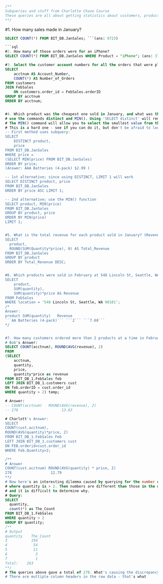 ```sql
/** 
Subqueries and stuff from Charlotte Chaze Course
These queries are all about getting statistics about customers, products and revenue for varying timeframes
**/
```

#1. How many sales made in January?
```sql
SELECT COUNT(*) FROM BIT_DB.JanSales; ```(ans: 9723)

```sql
#2. How many of those orders were for an iPhone?
SELECT COUNT(*) FROM BIT_DB.JanSales WHERE Product = "iPhone"; (ans: 379)

#3. Select the customer account numbers for all the orders that were placed in February.
SELECT 
    acctnum AS Account_Number,
    COUNT(*) AS Number_of_Orders
FROM customers
JOIN FebSales 
    ON customers.order_id = FebSales.orderID
GROUP BY acctnum
ORDER BY acctnum;


#4. Which product was the cheapest one sold in January, and what was the price? For this one, you are going to 
# use the commands distinct and MIN(). Using 'SELECT distinct' will remove duplicate rows from your results. 
# The MIN() command will allow you to select the smallest value from the price column. 
# This is a hard one - see if you can do it, but don't be afraid to look at the hint or answer if you need to!
-- First method uses subquery:
SELECT 
    DISTINCT product,
    price
FROM BIT_DB.JanSales
WHERE price = 
(SELECT MIN(price) FROM BIT_DB.JanSales)
ORDER BY price;
(Answer: AAA Batteries (4-pack) $2.99 )

-- 1st alternative; since using DISTINCT, LIMIT 1 will work
SELECT DISTINCT product, price 
FROM BIT_DB.JanSales 
ORDER BY price ASC LIMIT 1;

-- 2nd alternative; use the MIN() function
SELECT product, MIN(price)
FROM BIT_DB.JanSales
GROUP BY product, price
ORDER BY MIN(price)
LIMIT 1;


#5. What is the total revenue for each product sold in January? (Revenue can be calculated using the number of products sold and the price of the products).
SELECT 
  product, 
  ROUND(SUM(Quantity*price), 0) AS Total_Revenue
FROM BIT_DB.JanSales
GROUP BY product
ORDER BY Total_Revenue DESC;


#6. Which products were sold in February at 548 Lincoln St, Seattle, WA 98101, how many of each were sold, and what was the total revenue?
SELECT
    product,
    SUM(quantity),
    SUM(quantity)*price AS Revenue
FROM FebSales
WHERE location = '548 Lincoln St, Seattle, WA 98101';
/*
Answer:
product	SUM(quantity)	Revenue
```AA Batteries (4-pack)```	```2```	```7.68```
*/


#7. How many customers ordered more than 2 products at a time in February, and what was the average amount spent for those customers?
# Bob's Answer:
SELECT COUNT(acctnum), ROUND(AVG(revenue), 2) 
FROM 
(SELECT
    acctnum,
    quantity,
    price,
    quantity*price as revenue
FROM BIT_DB_1.FebSales feb
LEFT JOIN BIT_DB_1.customers cust
ON feb.orderID = cust.order_id
WHERE quantity > 2) temp;

# Answer:
-- COUNT(acctnum)	ROUND(AVG(revenue), 2)
-- 278	                  13.83

# Charlott's Answer:
SELECT 
COUNT(cust.acctnum), 
ROUND(AVG(quantity)*price, 2)
FROM BIT_DB_1.FebSales Feb
LEFT JOIN BIT_DB_1.customers cust
ON FEB.orderid=cust.order_id
WHERE Feb.Quantity>2;

/**
# Answer
COUNT(cust.acctnum)	ROUND(AVG(quantity) * price, 2)
278	                 12.79
**/
# Now here's an interesting dilemma caused by querying for the number of rows
# where quantity is > 2. Then numbers are different than those in the queries above
# and it is difficult to determine why.
# Query:
SELECT 
  quantity, 
  count(*) as The_Count
FROM BIT_DB_1.FebSales
WHERE quantity > 2
GROUP BY quantity;
/**
# Output	
quantity	The_Count
3	        194
4	         54
5	         11
6	          3
7	          1
Total:	  263
**/
# The queries above gave a total of 278. What's causing the discrepancy?
# There are multiple column headers in the row data - that's what
```
